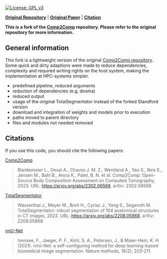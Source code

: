 [![License: GPL v3](https://img.shields.io/badge/License-GPLv3-blue.svg)](https://www.gnu.org/licenses/gpl-3.0)

[**Original Repository**](https://github.com/StanfordMIMI/Comp2Comp/)
| [**Original Paper**](https://arxiv.org/abs/2302.06568)
| [**Citation**](https://github.com/StanfordMIMI/Comp2Comp/#citation)

**This is a fork of the [Comp2Comp](https://github.com/StanfordMIMI/Comp2Comp/) repository. Please refer to the original repository for more information.**

## General information
This fork is a lightweight version of the original [Comp2Comp repository](https://github.com/StanfordMIMI/Comp2Comp/).
Some quick and dirty adaptions were made to reduce dependencies, complexity and required writing rights on the host system, making the implementation at HPC-systems simpler.
- predefined pipeline, reduced arguments
- reduction of dependencies (e.g. dosma)
- reduced output
- usage of the original TotalSegmentator instead of the forked Standford version
- download and integration of weights and models prior to execution
- paths moved to parent directory
- files and modules not needed removed

## Citations
If you use this code, you should cite the following papers:

[Comp2Comp](https://github.com/StanfordMIMI/Comp2Comp)
> Blankemeier L., Desai A., Chaves J. M. Z., Wentland A., Yao S., Reis E., Jensen M., Bahl B., Arora K., Patel, B. N. et al. Comp2Comp: Open-Source Body Composition Assessment on Computed Tomography, 2023. URL: https://arxiv.org/abs/2302.06568. arXiv: 2302.06568

[TotalSegmentator](https://github.com/wasserth/TotalSegmentator)
> Wasserthal J., Meyer M., Breit H., Cyriac J., Yang S., Segeroth M. TotalSegmentator: robust segmentation of 104 anatomical structures in CT images, 2022. URL: https://arxiv.org/abs/2208.05868. arXiv: 2208.05868

[nnU-Net](https://github.com/MIC-DKFZ/nnUNet)
> Isensee, F., Jaeger, P. F., Kohl, S. A., Petersen, J., & Maier-Hein, K. H. (2021). nnU-Net: a self-configuring method for deep learning-based biomedical image segmentation. Nature methods, 18(2), 203-211.


